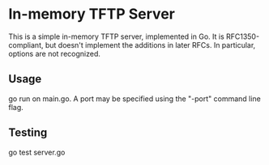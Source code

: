 In-memory TFTP Server
=====================

This is a simple in-memory TFTP server, implemented in Go.  It is
RFC1350-compliant, but doesn't implement the additions in later RFCs.  In
particular, options are not recognized.

Usage
-----
go run on main.go. A port may be specified using the "-port" command line flag.

Testing
-------
go test server.go